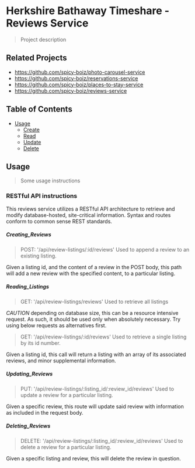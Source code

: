 # Herkshire Bathaway Timeshare - Reviews Service

> Project description

## Related Projects

  - https://github.com/spicy-boiz/photo-carousel-service
  - https://github.com/spicy-boiz/reservations-service
  - https://github.com/spicy-boiz/places-to-stay-service
  - https://github.com/spicy-boiz/reviews-service

## Table of Contents

- [Usage](#Usage)
  - [Create](#Creating_Reviews)
  - [Read](#Reading_Listings)
  - [Update](#Updating_Reviews)
  - [Delete](#Deleting_Reviews)

## Usage

> Some usage instructions

### RESTful API instructions

This reviews service utilizes a RESTful API architecture to retrieve and modify database-hosted, site-critical information. Syntax and routes conform to common sense REST standards.

##### Creating_Reviews

> POST: '/api/review-listings/:id/reviews'
Used to append a review to an existing listing.

Given a listing id, and the content of a review in the POST body, this path will add a new review with the specified content, to a particular listing.

##### Reading_Listings

> GET: '/api/review-listings/reviews'
Used to retrieve all listings

*CAUTION* depending on database size, this can be a resource intensive request. As such, it should be used only when absolutely necessary. Try using below requests as alternatives first.

> GET: '/api/review-listings/:id/reviews'
Used to retrieve a single listing by its id number.

Given a listing id, this call will return a listing with an array of its associated reviews, and minor supplemental information.

##### Updating_Reviews

> PUT: '/api/review-listings/:listing_id/:review_id/reviews'
Used to update a review for a particular listing.

Given a specific review, this route will update said review with information as included in the request body.

##### Deleting_Reviews

> DELETE: '/api/review-listings/:listing_id/:review_id/reviews'
Used to delete a review for a particular listing.

Given a specific listing and review, this will delete the review in question.


